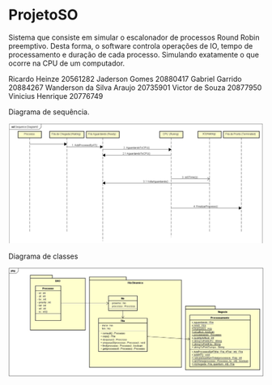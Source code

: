 # ProjetoSO

Sistema que consiste em simular o escalonador de processos Round Robin preemptivo. Desta forma, o software controla operações de IO, tempo de processamento e duração de cada processo. Simulando exatamente o que ocorre na CPU de um computador.

Ricardo Heinze 20561282
Jaderson Gomes 20880417
Gabriel Garrido 20884267
Wanderson da Silva Araujo 20735901
Victor de Souza 20877950
Vinicius Henrique 20776749



Diagrama de sequência.


<img src = "https://github.com/JadersonGomes/ProjetoSO/blob/master/Diagrama%20de%20Sequencia.JPG">

Diagrama de classes

<img src = "https://github.com/JadersonGomes/ProjetoSO/blob/master/JPEG%20Diagrama%20de%20Classe%20--%20Projeto%20SO.jpg">
